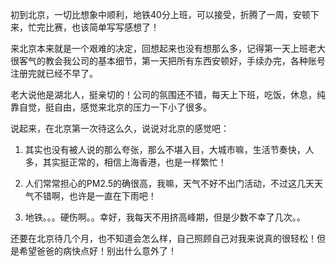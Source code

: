 <!--
.. title: 7-14 北京北京
.. slug: 7-14
.. date: 2013-07-14T01:31:40+08:00
.. tags:
.. link:
.. description:
.. type: text
-->

初到北京，一切比想象中顺利，地铁40分上班，可以接受，折腾了一周，安顿下来，忙完比赛，也该简单写写感想了！

来北京本来就是一个艰难的决定，回想起来也没有想那么多，记得第一天上班老大很客气的教会我公司的基本细节，第一天把所有东西安顿好，手续办完，各种账号注册完就已经不早了。

老大说他是湖北人，挺亲切的！公司的氛围还不错，每天上下班，吃饭，休息，纯靠自觉，挺自由，感觉来北京的压力一下小了很多。

说起来，在北京第一次待这么久，说说对北京的感觉吧：

 1. 其实也没有被人说的那么夸张，那么不堪入目，大城市嘛，生活节奏快，人多，其实挺正常的，相信上海香港，也是一样繁忙！

 2. 人们常常担心的PM2.5的确很高，我嘛，天气不好不出门活动，不过这几天天气不错啊，也许是一直在下雨吧！

 3. 地铁。。。硬伤啊。。幸好，我每天不用挤高峰期，但是少数不幸了几次。。

还要在北京待几个月，也不知道会怎么样，自己照顾自己对我来说真的很轻松！但是希望爸爸的病快点好！别出什么意外了！ 

